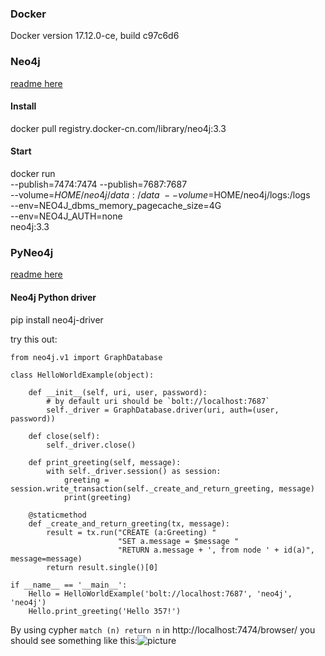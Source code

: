 ### Docker
Docker version 17.12.0-ce, build c97c6d6

### Neo4j
[readme here](https://hub.docker.com/_/neo4j/)

#### Install
docker pull registry.docker-cn.com/library/neo4j:3.3

#### Start
docker run \
    --publish=7474:7474 --publish=7687:7687 \
    --volume=$HOME/neo4j/data:/data \
    --volume=$HOME/neo4j/logs:/logs \
    --env=NEO4J_dbms_memory_pagecache_size=4G \
    --env=NEO4J_AUTH=none \
    neo4j:3.3

### PyNeo4j
[readme here](https://neo4j.com/developer/python/)

#### Neo4j Python driver
pip install neo4j-driver

try this out:
```
from neo4j.v1 import GraphDatabase

class HelloWorldExample(object):

    def __init__(self, uri, user, password):
        # by default uri should be `bolt://localhost:7687`
        self._driver = GraphDatabase.driver(uri, auth=(user, password))

    def close(self):
        self._driver.close()

    def print_greeting(self, message):
        with self._driver.session() as session:
            greeting = session.write_transaction(self._create_and_return_greeting, message)
            print(greeting)

    @staticmethod
    def _create_and_return_greeting(tx, message):
        result = tx.run("CREATE (a:Greeting) "
                        "SET a.message = $message "
                        "RETURN a.message + ', from node ' + id(a)", message=message)
        return result.single()[0]

if __name__ == '__main__':
    Hello = HelloWorldExample('bolt://localhost:7687', 'neo4j', 'neo4j')
    Hello.print_greeting('Hello 357!')        
```

By using cypher `match (n) return n` in http://localhost:7474/browser/
you should see something like this:![picture](http://i1.bvimg.com/641642/cbfa9c7e5edd6147.png)
